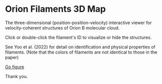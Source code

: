 # Orion Filaments 3D Map
 
The three-dimensional (position-position-velocity) interactive viewer for velocity-coherent structures of Orion B molecular cloud.

Click or double-click the filament's ID to visualize or hide the structures.

See Yoo et al. (2022) for detail on identification and physical properties of filaments.
(Note that the colors of filaments are not identical to those in the paper)


[Go figure](./figure.html)

Thank you.
